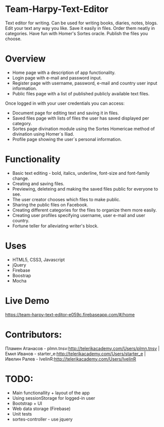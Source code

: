 # Team-Harpy-Text-Editor
Text editor for writing. Can be used for writing books, diaries, notes, blogs.
Edit your text any way you like. Save it easily in files. Order them neatly in categories. Have fun with Homer's Sortes oracle. Publish the files you choose.

# Overview
- Home page with a description of app functionality.
- Login page with e-mail and password input.
- Register page with username, password, e-mail and country user input information.
- Public files page with a list of published publicly available text files.

Once logged in with your user credentials you can access:
- Document page for editing text and saving it in files.
- Saved files page with lists of files the user has saved displayed per category.
- Sortes page divination module using the Sortes Homericae method of divination using Homer`s Iliad.
- Profile page showing the user`s personal information.

# Functionality
- Basic text editing - bold, italics, underline, font-size and font-family change.
- Creating and saving files.
- Previewing, deleteing and making the saved files public for everyone to see.
- The user creator chooses which files to make public.
- Sharing the public files on Facebook.
- Creating different categories for the files to organize them more easily.
- Creating user profiles specifying username, user e-mail and user country.
- Fortune teller for alleviating writer's block.

# Uses
- HTML5, CSS3, Javascript
- jQuery
- Firebase
- Boostrap
- Mocha

# Live Demo
https://team-harpy-text-editor-e059c.firebaseapp.com/#/home

# Contributors:
Пламен Атанасов - plmn.tnsv:http://telerikacademy.com/Users/plmn.tnsv | Емил Иванов - starter_e:http://telerikacademy.com/Users/starter_e | Ивелин Ралев - IvelinR:http://telerikacademy.com/Users/IvelinR

# TODO:
- Main functionallity + layout of the app
- Using sessionStorage for logged-in user
- Bootstrap + UI
- Web data storage (Firebase)
- Unit tests
- sortes-controller - use jquery
